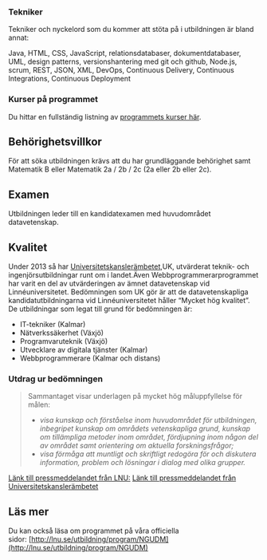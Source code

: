### Tekniker
Tekniker och nyckelord som du kommer att stöta på i utbildningen är bland annat:

Java, HTML, CSS, JavaScript, relationsdatabaser, dokumentdatabaser, UML, design patterns, versionshantering med git och github, Node.js, scrum, REST, JSON, XML, DevOps, Continuous Delivery, Continuous Integrations, Continuous Deployment

### Kurser på programmet
Du hittar en fullständig listning av [programmets kurser här](vara-kurser/).

## Behörighetsvillkor
För att söka utbildningen krävs att du har grundläggande behörighet samt Matematik B eller Matematik 2a / 2b / 2c (2a eller 2b eller 2c).

## Examen
Utbildningen leder till en kandidatexamen med huvudområdet datavetenskap.

## Kvalitet
Under 2013 så har [Universitetskanslerämbetet](http://www.uk-ambetet.se/),UK, utvärderat teknik- och ingenjörsutbildningar runt om i landet.Även Webbprogrammerarprogrammet har varit en del av utvärderingen av ämnet datavetenskap vid Linnéuniversitetet. Bedömningen som UK gör är att de datavetenskapliga kandidatutbildningarna vid Linnéuniversitetet håller “Mycket hög kvalitet”. De utbildningar som legat till grund för bedömningen är:
* IT-tekniker (Kalmar)
* Nätverkssäkerhet (Växjö)
* Programvaruteknik (Växjö)
* Utvecklare av digitala tjänster (Kalmar)
* Webbprogrammerare (Kalmar och distans)

### Utdrag ur bedömningen
> Sammantaget visar underlagen på mycket hög måluppfyllelse för målen:
> * _visa kunskap och förståelse inom huvudområdet för utbildningen, inbegripet kunskap om områdets vetenskapliga grund, kunskap om tillämpliga metoder inom området, fördjupning inom någon del av området samt orientering om aktuella forskningsfrågor;_
> * _visa förmåga att muntligt och skriftligt redogöra för och diskutera information, problem och lösningar i dialog med olika grupper._

[Länk till pressmeddelandet från LNU:](http://lnu.se/om-lnu/1.94141/ros-och-ris-for-ingenjors--och-teknikutbildningar)
[Länk till pressmeddelandet från Universitetskanslerämbetet](http://www.uk-ambetet.se/nyheter/entredjedelavteknikochingenjorsutbildningarnahallerintemattet.5.575a959a141925e81d17e0.html)

## Läs mer
Du kan också läsa om programmet på våra officiella sidor: [http://lnu.se/utbildning/program/NGUDM](http://lnu.se/utbildning/program/NGUDM)
